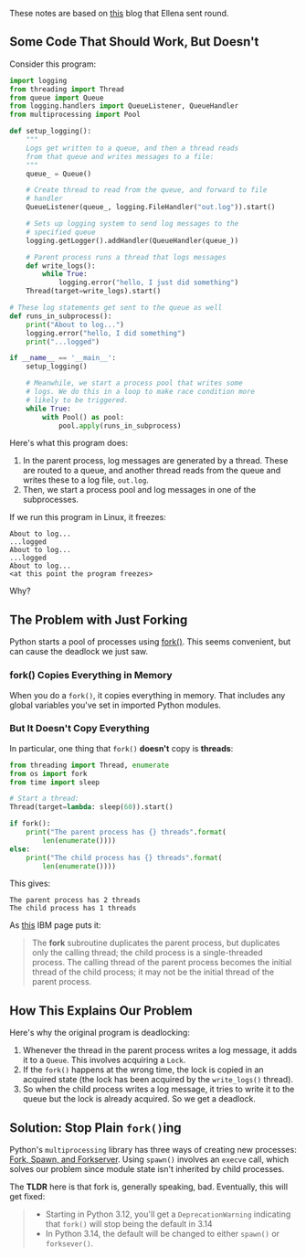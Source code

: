 These notes are based on [this](https://pythonspeed.com/articles/python-multiprocessing/) blog that Ellena sent round.

## Some Code That Should Work, But Doesn't

Consider this program:

```python
import logging
from threading import Thread
from queue import Queue
from logging.handlers import QueueListener, QueueHandler
from multiprocessing import Pool

def setup_logging():
	"""
    Logs get written to a queue, and then a thread reads
    from that queue and writes messages to a file:
    """
    queue_ = Queue() 

	# Create thread to read from the queue, and forward to file 
	# handler
    QueueListener(queue_, logging.FileHandler("out.log")).start()

	# Sets up logging system to send log messages to the 
	# specified queue
    logging.getLogger().addHandler(QueueHandler(queue_))

    # Parent process runs a thread that logs messages
    def write_logs():
        while True:
            logging.error("hello, I just did something")
    Thread(target=write_logs).start()

# These log statements get sent to the queue as well
def runs_in_subprocess():
    print("About to log...")
    logging.error("hello, I did something")
    print("...logged")

if __name__ == '__main__':
    setup_logging()

    # Meanwhile, we start a process pool that writes some
    # logs. We do this in a loop to make race condition more
    # likely to be triggered.
    while True:
        with Pool() as pool:
            pool.apply(runs_in_subprocess)
```

Here's what this program does:

1. In the parent process, log messages are generated by a thread. These are routed to a queue, and another thread reads from the queue and writes these to a log file, `out.log`.
2. Then, we start a process pool and log messages in one of the subprocesses.

If we run this program in Linux, it freezes:

```
About to log...
...logged
About to log...
...logged
About to log...
<at this point the program freezes>
```

Why?

## The Problem with Just Forking
Python starts a pool of processes using [fork()](../../Computing/Concurrency/Educative%20Course/Fork,%20Spawn,%20and%20Forkserver.md). This seems convenient, but can cause the deadlock we just saw. 

### fork() Copies Everything in Memory
When you do a `fork()`, it copies everything in memory. That includes any global variables you've set in imported Python modules.

### But It Doesn't Copy Everything
In particular, one thing that `fork()` **doesn't** copy is **threads**:

```python
from threading import Thread, enumerate
from os import fork
from time import sleep

# Start a thread:
Thread(target=lambda: sleep(60)).start()

if fork():
    print("The parent process has {} threads".format(
        len(enumerate())))
else:
    print("The child process has {} threads".format(
        len(enumerate())))
```

This gives:

```
The parent process has 2 threads
The child process has 1 threads
```

As [this](https://www.ibm.com/docs/fr/aix/7.1?topic=programming-process-duplication-termination) IBM page puts it:


> The **fork** subroutine duplicates the parent process, but duplicates only the calling thread; the child process is a single-threaded process. The calling thread of the parent process becomes the initial thread of the child process; it may not be the initial thread of the parent process. 

## How This Explains Our Problem
Here's why the original program is deadlocking:

1. Whenever the thread in the parent process writes a log message, it adds it to a `Queue`. This involves acquiring a `Lock`.
2. If the `fork()` happens at the wrong time, the lock is copied in an acquired state (the lock has been acquired by the `write_logs()` thread).
3. So when the child process writes a log message, it tries to write it to the queue but the lock is already acquired. So we get a deadlock.

## Solution: Stop Plain `fork()`ing
Python's `multiprocessing` library has three ways of creating new processes: [Fork, Spawn, and Forkserver](../../Computing/Concurrency/Educative%20Course/Fork,%20Spawn,%20and%20Forkserver.md). Using `spawn()` involves an `execve` call, which solves our problem since module state isn't inherited by child processes.

The **TLDR** here is that fork is, generally speaking, bad. Eventually, this will get fixed:

> * Starting in Python 3.12, you'll get a `DeprecationWarning` indicating that `fork()` will stop being the default in 3.14
> * In Python 3.14, the default will be changed to either `spawn()` or `forksever()`.




